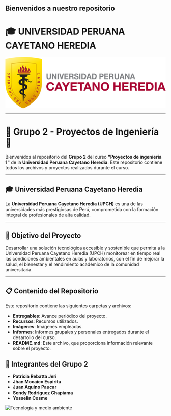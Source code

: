 
## Bienvenidos a nuestro repositorio

# 🎓 UNIVERSIDAD PERUANA CAYETANO HEREDIA

![logoupch](https://github.com/Sawamurarebatta/GRUPO_4_FDD/blob/main/IMAGENES/logo-upch.png?raw=true)

---

# 🚀 **Grupo 2 - Proyectos de Ingeniería** 📐

Bienvenidos al repositorio del **Grupo 2** del curso **"Proyectos de ingeniería 1"** de la **Universidad Peruana Cayetano Heredia**. Este repositorio contiene todos los archivos y proyectos realizados durante el curso.

---

## 🎓 **Universidad Peruana Cayetano Heredia**
La **Universidad Peruana Cayetano Heredia (UPCH)** es una de las universidades más prestigiosas de Perú, comprometida con la formación integral de profesionales de alta calidad.

---

## 🔎 **Objetivo del Proyecto**

Desarrollar una solución tecnológica accesible y sostenible que permita a la Universidad Peruana Cayetano Heredia (UPCH) monitorear en tiempo real las condiciones ambientales en aulas y laboratorios, con el fin de mejorar la salud, el bienestar y el rendimiento académico de la comunidad universitaria.

---

## 📋 **Contenido del Repositorio**

Este repositorio contiene las siguientes carpetas y archivos:

- **Entregables**: Avance periódico del proyecto.
- **Recursos**: Recursos utilizados.
- **Imágenes**: Imágenes empleadas.
- **Informes**: Informes grupales y personales entregados durante el desarrollo del curso.
- **README.md**: Este archivo, que proporciona información relevante sobre el proyecto.


## 🌟 **Integrantes del Grupo 2**

- **Patricia Rebatta Jeri** 
- **Jhan Mocaico Espiritu**
- **Juan Aquino Paucar**
- **Sendy Rodriguez Chapiama**
- **Yosselin Cosme** 


![Tecnología y medio ambiente](https://media.giphy.com/media/10SvWCbt1ytWCc/giphy.gif)

